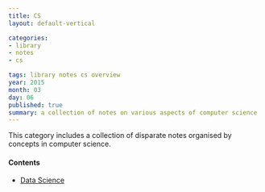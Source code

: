 ```yaml
---
title: CS
layout: default-vertical

categories:
- library
- notes
- cs

tags: library notes cs overview
year: 2015
month: 03
day: 06
published: true
summary: a collection of notes on various aspects of computer science
---
```


This category includes a collection of disparate notes organised by concepts in computer science.

#### Contents
* [Data Science](data-science)

